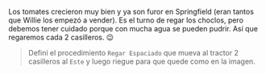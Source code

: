 <gs-attire
  attire-url="https://raw.githubusercontent.com/MumukiProject/mumuki-guia-gobstones-practica-procedimientos-kids/master/assets/attires/config.json">
</gs-attire>
<gs-toolbox
  toolbox-url="https://raw.githubusercontent.com/MumukiProject/mumuki-guia-gobstones-practica-procedimientos-kids/master/assets/toolbox.xml">
</gs-toolbox>

Los tomates crecieron muy bien y ya son furor en Springfield (eran tantos que Willie los empezó a vender). Es el turno de regar los choclos, pero debemos tener cuidado porque con mucha agua se pueden pudrir. Así que regaremos cada 2 casilleros. :wink:

> Definí el procedimiento `Regar Espaciado` que mueva al tractor 2 casilleros al  `Este` y luego riegue para que quede como en la imagen.
